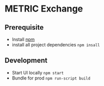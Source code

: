 # METRIC Exchange

## Prerequisite

- Install [npm](https://www.npmjs.com/get-npm)
- install all project dependencies `npm insall`

## Development

- Start UI locally `npm start`
- Bundle for prod `npm run-script build`
